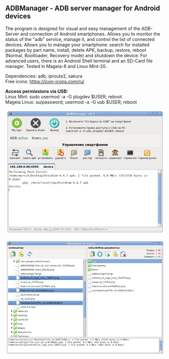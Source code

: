 ADBManager - ADB server manager for Android devices
---
The program is designed for visual and easy management of the ADB-Server and connection of Android smartphones. Allows you to monitor the status of the "adb" service, manage it, and control the list of connected devices. Allows you to manage your smartphone: search for installed packages by part name, install, delete APK, backup, restore, reboot (Normal, Bootloader, Recovery mode) and shutdown the device. For advanced users, there is an Android Shell terminal and an SD-Card file manager. Tested in Mageia-8 and Linux Mint-20.  

Dependencies: adb, iproute2, sakura  
Free icons: https://icon-icons.com/ru/

**Access permissions via USB:**  
Linux Mint: sudo usermod -a -G plugdev $USER; reboot  
Mageia Linux: su/password; usermod -a -G usb $USER; reboot

![](https://github.com/AKotov-dev/adbmanager/blob/main/ScreenShot/ADBManager1.png)  

![](https://github.com/AKotov-dev/adbmanager/blob/main/ScreenShot/ADBManager2.png)
